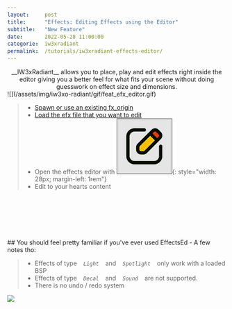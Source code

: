 ```yaml
---
layout:     post
title:      "Effects: Editing Effects using the Editor"
subtitle:   "New Feature"
date:       2022-05-28 11:00:00
categorie:  iw3xradiant
permalink:  /tutorials/iw3xradiant-effects-editor/
---
```


<!-- overwrite header bg if defined -->
<script> var header_bg = "/assets/img/iw3xo-radiant/header.jpg"; </script>
<!-- tag for quick links so we do not show the nav -->
<a name="quicklink"></a>
 
<div align="center" markdown="1"> 
__IW3xRadiant__ allows you to place, play and edit effects right inside the editor  
giving you a better feel for what fits your scene without doing guesswork on effect size and dimensions.
</div>

<div class="padding-2l"></div>
![](/assets/img/iw3xo-radiant/gif/feat_efx_editor.gif) 

> - [Spawn or use an existing fx_origin](/tutorials/iw3xradiant-using-effects)
> - [Load the efx file that you want to edit](/tutorials/iw3xradiant-using-effects#efxdef)  
> - Open the effects editor with ![](/assets/img/iw3xo-radiant/ico_edit_fx.png){: style="width: 28px; margin-left: 1rem"}
> - Edit to your hearts content

<div align="center" style="margin-top: 7rem; margin-bottom: 1rem"><div class="seperator-100p"></div></div>

<div class="padding-2l"></div>
## You should feel pretty familiar if you've ever used EffectsEd - A few notes tho:

> - Effects of type &ensp; _`Light`_ &ensp; and &ensp;  _`Spotlight`_ &ensp; only work with a loaded BSP
> - Effects of type &ensp; _`Decal`_ &ensp; and &ensp;  _`Sound`_ &ensp; are not supported.
> - There is no undo / redo system

![](/assets/img/iw3xo-radiant/gif/tut/efx_def_changing.gif) 

<div class="padding-2l"></div>